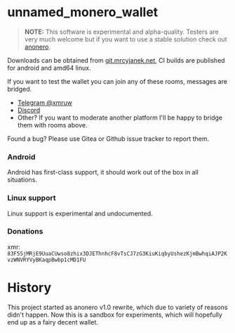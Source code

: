 # unnamed_monero_wallet

> **NOTE:** This software is experimental and alpha-quality. Testers are very much welcome but if you want to use a stable solution check out [anonero](https://anonero.io).

Downloads can be obtained from [git.mrcyjanek.net](https://git.mrcyjanek.net/mrcyjanek/unnamed_monero_wallet/releases), CI builds are published for android and amd64 linux.

If you want to test the wallet you can join any of these rooms, messages are bridged.

- [Telegram @xmruw](https://t.mr/xmruw)
- [Discord](https://discord.gg/YdM5yTVqed)
- Other? If you want to moderate another platform I'll be happy to bridge them with rooms above.

Found a bug? Please use Gitea or Github issue tracker to report them.

### Android

Android has first-class support, it should work out of the box in all situations.

### Linux support

Linux support is experimental and undocumented.

### Donations

xmr: `83F5SjMRjE9UuaCUwso8zhix3DJEThnhcF8vTsCJ7zG3KiuKiqbyUshezKjmBwhqiAJP2KvzWNVRYVyBKaqpBwbp1cMD1FU`

# History

This project started as anonero v1.0 rewrite, which due to variety of reasons didn't happen. Now this is a sandbox for experiments, which will hopefully end up as a fairy decent wallet.